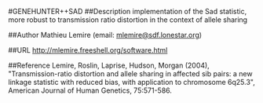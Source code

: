 #GENEHUNTER++SAD
##Description
implementation of the Sad statistic, more robust to transmission ratio distortion in the context of allele sharing

##Author
Mathieu Lemire (email: mlemire@sdf.lonestar.org)

##URL
http://mlemire.freeshell.org/software.html

##Reference
Lemire, Roslin, Laprise, Hudson, Morgan (2004), "Transmission-ratio distortion and allele sharing in affected sib pairs: a new linkage statistic with reduced bias, with application to chromosome 6q25.3", American Journal of Human Genetics, 75:571-586.

